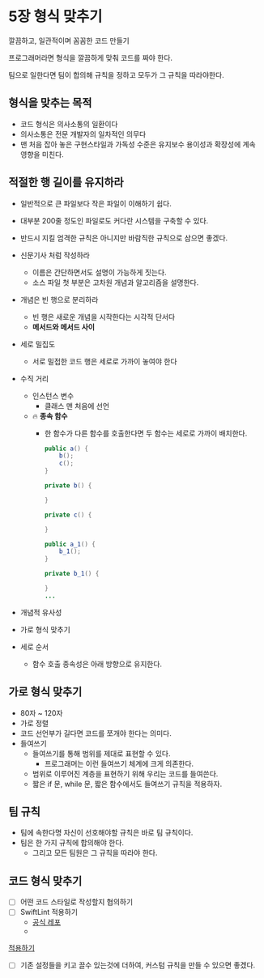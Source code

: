 # 5장 형식 맞추기

깔끔하고, 일관적이며 꼼꼼한 코드 만들기

프로그래머라면 형식을 깔끔하게 맞춰 코드를 짜야 한다.

팀으로 일한다면 팀이 합의해 규칙을 정하고 모두가 그 규칙을 
따라야한다.

## 형식을 맞추는 목적

- 코드 형식은 의사소통의 일환이다
- 의사소통은 전문 개발자의 일차적인 의무다
- 맨 처음 잡아 놓은 구현스타일과 가독성 수준은 유지보수 
용이성과 확장성에 계속 영향을 미친다.

## 적절한 행 길이를 유지하라

- 일반적으로 큰 파일보다 작은 파일이 이해하기 쉽다.
- 대부분 200줄 정도인 파일로도 커다란 시스템을 구축할 수 
있다.
- 반드시 지킬 엄격한 규칙은 아니지만 바람직한 규칙으로 
삼으면 좋겠다.
- 신문기사 처럼 작성하라
    - 이름은 간단하면서도 설명이 가능하게 짓는다.
    - 소스 파일 첫 부분은 고차원 개념과 알고리즘을 
설명한다.
- 개념은 빈 행으로 분리하라
    - 빈 행은 새로운 개념을 시작한다는 시각적 단서다
    - **메서드와 메서드 사이**
- 세로 밀집도
    - 서로 밀접한 코드 행은 세로로 가까이 놓여야 한다
- 수직 거리
    - 인스턴스 변수
        - 클래스 맨 처음에 선언
    - 🔥 **종속 함수**
        - 한 함수가 다른 함수를 호출한다면 두 함수는 
세로로 가까이 배치한다.
            
            ```java
            public a() {
            	b();
            	c();
            }
            
            private b() {
            
            }
            
            private c() {
            
            }
            
            public a_1() {
            	b_1();
            }
            
            private b_1() {
            
            }
            ...
            ```
            

- 개념적 유사성
- 가로 형식 맞추기
- 세로 순서
    - 함수 호출 종속성은 아래 방향으로 유지한다.

## 가로 형식 맞추기

- 80자 ~ 120자
- 가로 정렬
- 코드 선언부가 길다면 코드를 쪼개야 한다는 의미다.
- 들여쓰기
    - 들여쓰기를 통해 범위를 제대로 표현할 수 있다.
        - 프로그래머는 이런 들여쓰기 체계에 크게 의존한다.
    - 범위로 이루어진 계층을 표현하기 위해 우리는 코드를 
들여쓴다.
    - 짧은 if 문, while 문, 짧은 함수에서도 들여쓰기 
규칙을 적용하자.

## 팀 규칙

- 팀에 속한다명 자신이 선호해야할 규칙은 바로 팀 규칙이다.
- 팀은 한 가지 규칙에 합의해야 한다.
    - 그리고 모든 팀원은 그 규칙을 따라야 한다.

## 코드 형식 맞추기

- [ ]  어떤 코드 스타일로 작성할지 협의하기
- [ ]  SwiftLint 적용하기
    - [공식 레포](https://github.com/realm/SwiftLint)
    - 
[적용하기](https://yagom.net/forums/topic/swift-lint-써보기/)
- [ ]  기존 설정들을 키고 끌수 있는것에 더하여, 커스텀 
규칙을 만들 수 있으면 좋겠다.
